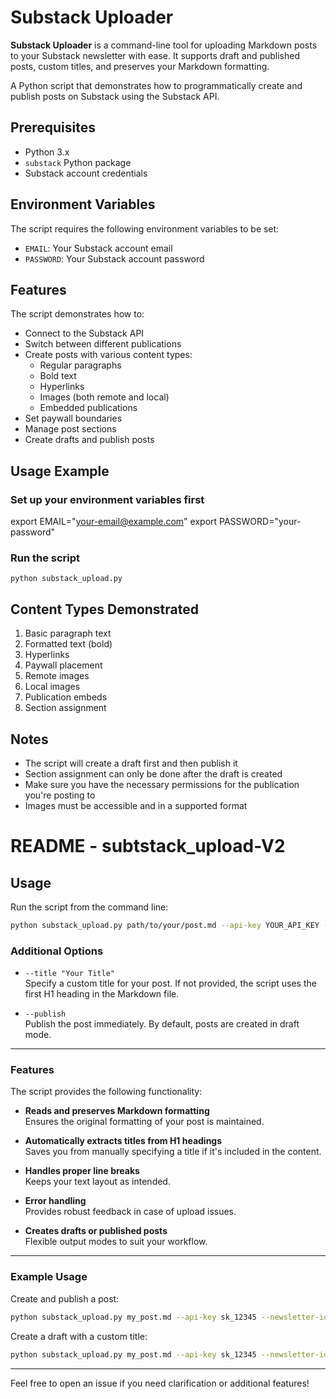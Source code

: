 # Substack Uploader

**Substack Uploader** is a command-line tool for uploading Markdown posts to your Substack newsletter with ease. It supports draft and published posts, custom titles, and preserves your Markdown formatting.

A Python script that demonstrates how to programmatically create and publish posts on Substack using the Substack API.

## Prerequisites

- Python 3.x
- `substack` Python package
- Substack account credentials

## Environment Variables

The script requires the following environment variables to be set:

- `EMAIL`: Your Substack account email
- `PASSWORD`: Your Substack account password

## Features

The script demonstrates how to:

- Connect to the Substack API
- Switch between different publications
- Create posts with various content types:
  - Regular paragraphs
  - Bold text
  - Hyperlinks
  - Images (both remote and local)
  - Embedded publications
- Set paywall boundaries
- Manage post sections
- Create drafts and publish posts

## Usage Example

### Set up your environment variables first

export EMAIL="your-email@example.com"
export PASSWORD="your-password"

### Run the script
`python substack_upload.py`

## Content Types Demonstrated

1. Basic paragraph text
2. Formatted text (bold)
3. Hyperlinks
4. Paywall placement
5. Remote images
6. Local images
7. Publication embeds
8. Section assignment

## Notes

- The script will create a draft first and then publish it
- Section assignment can only be done after the draft is created
- Make sure you have the necessary permissions for the publication you're posting to
- Images must be accessible and in a supported format

# README - subtstack_upload-V2

## Usage

Run the script from the command line:

```bash
python substack_upload.py path/to/your/post.md --api-key YOUR_API_KEY --newsletter-id YOUR_NEWSLETTER_ID
```

### Additional Options

- `--title "Your Title"`  
  Specify a custom title for your post. If not provided, the script uses the first H1 heading in the Markdown file.

- `--publish`  
  Publish the post immediately. By default, posts are created in draft mode.

---

### Features

The script provides the following functionality:

- **Reads and preserves Markdown formatting**  
  Ensures the original formatting of your post is maintained.

- **Automatically extracts titles from H1 headings**  
  Saves you from manually specifying a title if it's included in the content.

- **Handles proper line breaks**  
  Keeps your text layout as intended.

- **Error handling**  
  Provides robust feedback in case of upload issues.

- **Creates drafts or published posts**  
  Flexible output modes to suit your workflow.

---

### Example Usage

Create and publish a post:

```bash
python substack_upload.py my_post.md --api-key sk_12345 --newsletter-id abc123 --publish
```

Create a draft with a custom title:

```bash
python substack_upload.py my_post.md --api-key sk_12345 --newsletter-id abc123 --title "My Custom Title"
```

---

Feel free to open an issue if you need clarification or additional features!